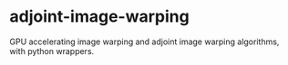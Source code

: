 # adjoint-image-warping
GPU accelerating image warping and adjoint image warping algorithms, with python wrappers.
